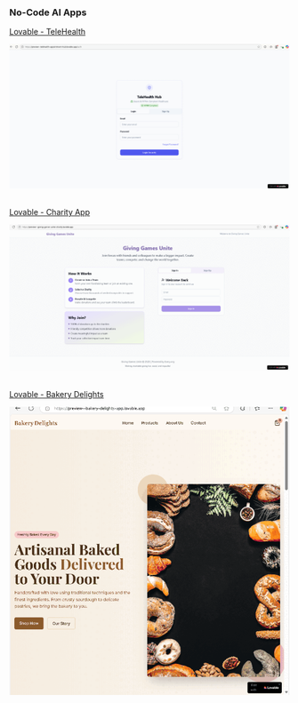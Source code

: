 
 ### No-Code AI Apps
 
<a href="https://github.com/spusgh/SaaS_Apps/tree/main/NoCodeAIApps/Lovable/TeleHealth">Lovable - TeleHealth</a>

![image](https://github.com/spusgh/SaaS_Apps/blob/main/NoCodeAIApps/Lovable/TeleHealth/Lovable%20-%20TeleHealth.gif)

<br/>
<a href="https://github.com/spusgh/SaaS_Apps/tree/main/NoCodeAIApps/Lovable/Charity">Lovable - Charity App</a>

![image](https://github.com/spusgh/SaaS_Apps/blob/main/NoCodeAIApps/Lovable/Charity/Lovable%20-%20CharityApp.gif)

<br/>
<a href="https://github.com/spusgh/SaaS_Apps/tree/main/NoCodeAIApps/Lovable/BakeryDelights">Lovable - Bakery Delights</a>

![image](https://github.com/spusgh/SaaS_Apps/blob/main/NoCodeAIApps/Lovable/BakeryDelights.gif)


</details>